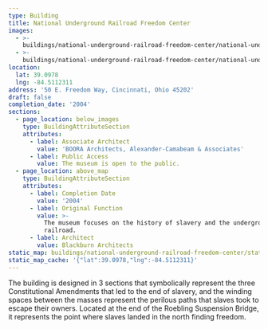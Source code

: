 ```yaml
---
type: Building
title: National Underground Railroad Freedom Center
images:
  - >-
    buildings/national-underground-railroad-freedom-center/national-underground-railroad-freedom-center-0_op9l9g
  - >-
    buildings/national-underground-railroad-freedom-center/national-underground-railroad-freedom-center-1_xre21z
location:
  lat: 39.0978
  lng: -84.5112311
address: '50 E. Freedom Way, Cincinnati, Ohio 45202'
draft: false
completion_date: '2004'
sections:
  - page_location: below_images
    type: BuildingAttributeSection
    attributes:
      - label: Associate Architect
        value: 'BOORA Architects, Alexander-Camabeam & Associates'
      - label: Public Access
        value: The museum is open to the public.
  - page_location: above_map
    type: BuildingAttributeSection
    attributes:
      - label: Completion Date
        value: '2004'
      - label: Original Function
        value: >-
          The museum focuses on the history of slavery and the underground
          railroad.
      - label: Architect
        value: Blackburn Architects
static_map: buildings/national-underground-railroad-freedom-center/static-map_unfmc4
static_map_cache: '{"lat":39.0978,"lng":-84.5112311}'
---
```


The building is designed in 3 sections that symbolically represent the three Constitutional Amendments that led to the end of slavery, and the winding spaces between the masses represent the perilous paths that slaves took to escape their owners. Located at the end of the Roebling Suspension Bridge, it represents the point where slaves landed in the north finding freedom.
